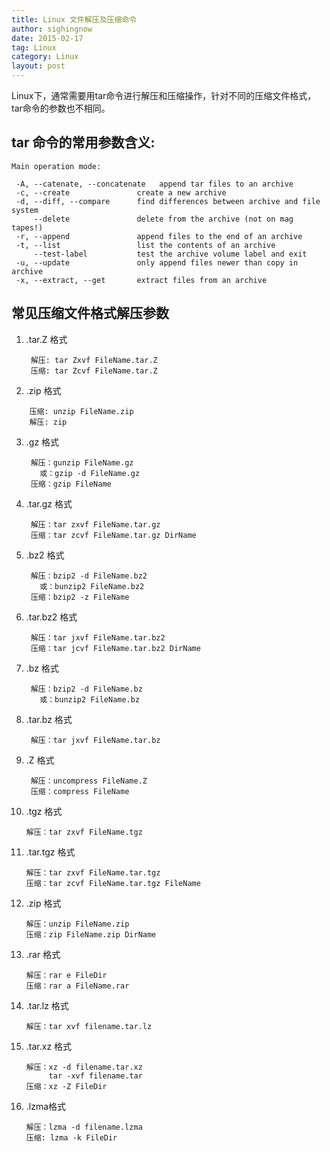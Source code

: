 ```yaml
---
title: Linux 文件解压及压缩命令
author: sighingnow
date: 2015-02-17
tag: Linux
category: Linux
layout: post
---
```


Linux下，通常需要用tar命令进行解压和压缩操作，针对不同的压缩文件格式，tar命令的参数也不相同。

tar 命令的常用参数含义:
------------------------

~~~
Main operation mode:

 -A, --catenate, --concatenate   append tar files to an archive
 -c, --create               create a new archive
 -d, --diff, --compare      find differences between archive and file system
     --delete               delete from the archive (not on mag tapes!)
 -r, --append               append files to the end of an archive
 -t, --list                 list the contents of an archive
     --test-label           test the archive volume label and exit
 -u, --update               only append files newer than copy in archive
 -x, --extract, --get       extract files from an archive
~~~

常见压缩文件格式解压参数
------------------------

1. .tar.Z 格式

        解压: tar Zxvf FileName.tar.Z
        压缩: tar Zcvf FileName.tar.Z

2. .zip 格式

<!--more-->

        压缩: unzip FileName.zip
        解压: zip 

3. .gz 格式

        解压：gunzip FileName.gz
          或：gzip -d FileName.gz
        压缩：gzip FileName

4. .tar.gz 格式

        解压：tar zxvf FileName.tar.gz
        压缩：tar zcvf FileName.tar.gz DirName

5. .bz2 格式

        解压：bzip2 -d FileName.bz2
          或：bunzip2 FileName.bz2
        压缩：bzip2 -z FileName

6. .tar.bz2 格式

        解压：tar jxvf FileName.tar.bz2
        压缩：tar jcvf FileName.tar.bz2 DirName

7. .bz 格式

        解压：bzip2 -d FileName.bz
          或：bunzip2 FileName.bz

8. .tar.bz 格式

        解压：tar jxvf FileName.tar.bz

9. .Z 格式

        解压：uncompress FileName.Z
        压缩：compress FileName

10. .tgz 格式

        解压：tar zxvf FileName.tgz

11. .tar.tgz 格式

        解压：tar zxvf FileName.tar.tgz
        压缩：tar zcvf FileName.tar.tgz FileName

12. .zip 格式

        解压：unzip FileName.zip
        压缩：zip FileName.zip DirName

13. .rar 格式

        解压：rar e FileDir
        压缩：rar a FileName.rar 

14. .tar.lz 格式

        解压：tar xvf filename.tar.lz

15. .tar.xz 格式

        解压：xz -d filename.tar.xz
             tar -xvf filename.tar
        压缩：xz -Z FileDir

16. .lzma格式

        解压：lzma -d filename.lzma
        压缩: lzma -k FileDir


